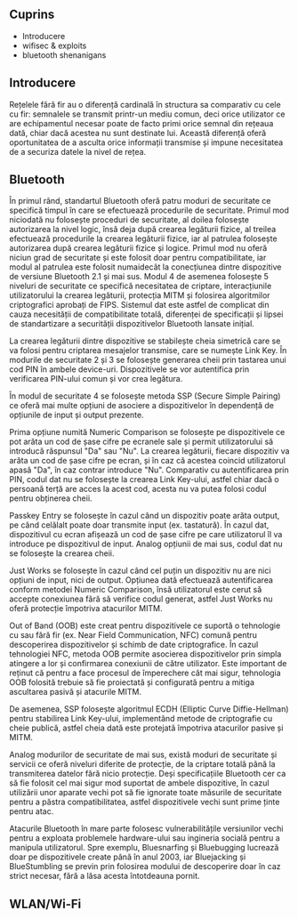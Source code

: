 ## Cuprins

- Introducere
- wifisec & exploits
- bluetooth shenanigans

## Introducere

Rețelele fără fir au o diferență cardinală în structura sa comparativ cu cele cu fir: semnalele se transmit printr-un mediu comun, deci orice utilizator ce are echipamentul necesar poate de facto primi orice semnal din rețeaua dată, chiar dacă acestea nu sunt destinate lui. Această diferență oferă oportunitatea de a asculta orice informații transmise și impune necesitatea de a securiza datele la nivel de rețea. 

## Bluetooth

În primul rând, standartul Bluetooth oferă patru moduri de securitate ce specifică timpul în care se efectuează procedurile de securitate. Primul mod niciodată nu folosește proceduri de securitate, al doilea folosește autorizarea la nivel logic, însă deja după crearea legăturii fizice, al treilea efectuează procedurile la crearea legăturii fizice, iar al patrulea folosește autorizarea după crearea legăturii fizice și logice. Primul mod nu oferă niciun grad de securitate și este folosit doar pentru compatibilitate, iar modul al patrulea este folosit numaidecât la conecțiunea dintre dispozitive de versiune Bluetooth 2.1 și mai sus. Modul 4 de asemenea folosește 5 niveluri de securitate ce specifică necesitatea de criptare, interacțiunile utilizatorului la crearea legăturii, protecția MITM și folosirea algoritmilor criptografici aprobați de FIPS. Sistemul dat este astfel de complicat din cauza necesității de compatibilitate totală, diferenței de specificații și lipsei de standartizare a securității dispozitivelor Bluetooth lansate inițial.

La crearea legăturii dintre dispozitive se stabilește cheia simetrică care se va folosi pentru criptarea mesajelor transmise, care se numește Link Key. În modurile de securitate 2 și 3 se folosește generarea cheii prin tastarea unui cod PIN în ambele device-uri. Dispozitivele se vor autentifica prin verificarea PIN-ului comun și vor crea legătura.

În modul de securitate 4 se folosește metoda SSP (Secure Simple Pairing) ce oferă mai multe opțiuni de asociere a dispozitivelor în dependență de opțiunile de input și output prezente. 

Prima opțiune numită Numeric Comparison se folosește pe dispozitivele ce pot arăta un cod de șase cifre pe ecranele sale și permit utilizatorului să introducă răspunsul "Da" sau "Nu". La crearea legăturii, fiecare dispozitiv va arăta un cod de șase cifre pe ecran, și în caz că acestea coincid utilizatorul apasă "Da", în caz contrar introduce "Nu". Comparativ cu autentificarea prin PIN, codul dat nu se folosește la crearea Link Key-ului, astfel chiar dacă o persoană terță are acces la acest cod, acesta nu va putea folosi codul pentru obținerea cheii. 

Passkey Entry se folosește în cazul când un dispozitiv poate arăta output, pe când celălalt poate doar transmite input (ex. tastatură). În cazul dat, dispozitivul cu ecran afișează un cod de șase cifre pe care utilizatorul îl va introduce pe dispozitivul de input. Analog opțiunii de mai sus, codul dat nu se folosește la crearea cheii.

Just Works se folosește în cazul când cel puțin un dispozitiv nu are nici opțiuni de input, nici de output. Opțiunea dată efectuează autentificarea conform metodei Numeric Comparison, însă utilizatorul este cerut să accepte conexiunea fără să verifice codul generat, astfel Just Works nu oferă protecție împotriva atacurilor MITM.

Out of Band (OOB) este creat pentru dispozitivele ce suportă o tehnologie cu sau fără fir (ex. Near Field Communication, NFC) comună pentru descoperirea dispozitivelor și schimb de date criptografice. În cazul tehnologiei NFC, metoda OOB permite asocierea dispozitivelor prin simpla atingere a lor și confirmarea conexiunii de către utilizator. Este important de reținut că pentru a face procesul de împerechere cât mai sigur, tehnologia OOB folosită trebuie să fie proiectată și configurată pentru a mitiga ascultarea pasivă și atacurile MITM.

De asemenea, SSP folosește algoritmul ECDH (Elliptic Curve Diffie-Hellman) pentru stabilirea Link Key-ului, implementând metode de criptografie cu cheie publică, astfel cheia dată este protejată împotriva atacurilor pasive și MITM.

Analog modurilor de securitate de mai sus, există moduri de securitate și servicii ce oferă niveluri diferite de protecție, de la criptare totală până la transmiterea datelor fără nicio protecție. Deși specificațiile Bluetooth cer ca să fie folosit cel mai sigur mod suportat de ambele dispozitive, în cazul utilizării unor aparate vechi pot să fie ignorate toate măsurile de securitate pentru a păstra compatibilitatea, astfel dispozitivele vechi sunt prime ținte pentru atac.

Atacurile Bluetooth în mare parte folosesc vulnerabilitățile versiunilor vechi pentru a exploata problemele hardware-ului sau ingineria socială pentru a manipula utilizatorul. Spre exemplu, Bluesnarfing și Bluebugging lucrează doar pe dispozitivele create până în anul 2003, iar Bluejacking și BlueStumbling se previn prin folosirea modului de descoperire doar în caz strict necesar, fără a lăsa acesta întotdeauna pornit.

## WLAN/Wi-Fi

